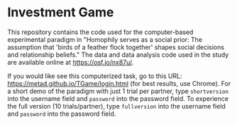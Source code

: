 # Investment Game
This repository contains the code used for the computer-based experimental paradigm in "Homophily serves as a social prior: The assumption that 'birds of a feather flock together' shapes social decisions and relationship beliefs." The data and data analysis code used in the study are available online at https://osf.io/nx87u/.

If you would like see this computerized task, go to this URL: https://metad.github.io/TGame/login.html (for best results, use Chrome). For a short demo of the paradigm with just 1 trial per partner, type `shortversion` into the username field and `password` into the password field. To experience the full version (10 trials/partner), type `fullversion` into the username field and `password` into the password field.
